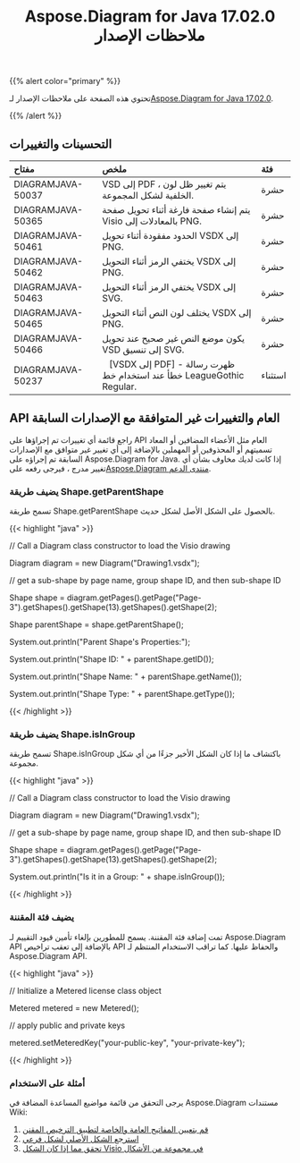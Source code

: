 ﻿---
title: Aspose.Diagram for Java 17.02.0 ملاحظات الإصدار
type: docs
weight: 110
url: /ar/java/aspose-diagram-for-java-17-02-0-release-notes/
---
{{% alert color="primary" %}} 

تحتوي هذه الصفحة على ملاحظات الإصدار لـ[Aspose.Diagram for Java 17.02.0](https://docs.aspose.com/diagram/java/aspose-diagram-for-java-17-02-release-notes/).

{{% /alert %}} 
## **التحسينات والتغييرات**

|**مفتاح**|**ملخص**|**فئة**|
|:- |:- |:- |
|DIAGRAMJAVA-50037|VSD إلى PDF ، يتم تغيير ظل لون الخلفية لشكل المجموعة.|حشرة|
|DIAGRAMJAVA-50365|يتم إنشاء صفحة فارغة أثناء تحويل صفحة Visio بالمعادلات إلى PNG.|حشرة|
|DIAGRAMJAVA-50461|الحدود مفقودة أثناء تحويل VSDX إلى PNG.|حشرة|
|DIAGRAMJAVA-50462|يختفي الرمز أثناء التحويل VSDX إلى PNG.|حشرة|
|DIAGRAMJAVA-50463|يختفي الرمز أثناء التحويل VSDX إلى SVG.|حشرة|
|DIAGRAMJAVA-50465|يختلف لون النص أثناء التحويل VSDX إلى PNG.|حشرة|
|DIAGRAMJAVA-50466|يكون موضع النص غير صحيح عند تحويل VSD إلى تنسيق SVG.|حشرة|
|DIAGRAMJAVA-50237|` ` [VSDX إلى PDF] - ظهرت رسالة خطأ عند استخدام خط LeagueGothic Regular.|استثناء|
## **API العام والتغييرات غير المتوافقة مع الإصدارات السابقة**
راجع قائمة أي تغييرات تم إجراؤها على API العام مثل الأعضاء المضافين أو المعاد تسميتهم أو المحذوفين أو المهملين بالإضافة إلى أي تغيير غير متوافق مع الإصدارات السابقة تم إجراؤه على Aspose.Diagram for Java. إذا كانت لديك مخاوف بشأن أي تغيير مدرج ، فيرجى رفعه على[Aspose.Diagram منتدى الدعم](https://forum.aspose.com/c/diagram/17).
### **يضيف طريقة Shape.getParentShape**
تسمح طريقة Shape.getParentShape بالحصول على الشكل الأصل لشكل حديث.

{{< highlight "java" >}}

 // Call a Diagram class constructor to load the Visio drawing

Diagram diagram = new Diagram("Drawing1.vsdx");

// get a sub-shape by page name, group shape ID, and then sub-shape ID

Shape shape = diagram.getPages().getPage("Page-3").getShapes().getShape(13).getShapes().getShape(2);

Shape parentShape = shape.getParentShape();

System.out.println("Parent Shape's Properties:");

System.out.println("Shape ID: " + parentShape.getID());

System.out.println("Shape Name: " + parentShape.getName());

System.out.println("Shape Type: " + parentShape.getType());

{{< /highlight >}}
### **يضيف طريقة Shape.isInGroup**
تسمح طريقة Shape.isInGroup باكتشاف ما إذا كان الشكل الأخير جزءًا من أي شكل مجموعة.

{{< highlight "java" >}}

 // Call a Diagram class constructor to load the Visio drawing

Diagram diagram = new Diagram("Drawing1.vsdx");

// get a sub-shape by page name, group shape ID, and then sub-shape ID

Shape shape = diagram.getPages().getPage("Page-3").getShapes().getShape(13).getShapes().getShape(2);

System.out.println("Is it in a Group: " + shape.isInGroup());

{{< /highlight >}}
### **يضيف فئة المقننة**
تمت إضافة فئة المقننة. يسمح للمطورين بإلغاء تأمين قيود التقييم لـ Aspose.Diagram API بالإضافة إلى تعقب تراخيص API والحفاظ عليها. كما تراقب الاستخدام المنتظم لـ Aspose.Diagram API.

{{< highlight "java" >}}

 // Initialize a Metered license class object

Metered metered = new Metered();

// apply public and private keys

metered.setMeteredKey("your-public-key", "your-private-key");

{{< /highlight >}}
### **أمثلة على الاستخدام**
يرجى التحقق من قائمة مواضيع المساعدة المضافة في Aspose.Diagram مستندات Wiki:

1. [قم بتعيين المفاتيح العامة والخاصة لتطبيق الترخيص المقنن](/diagram/ar/java/licensing/#licensing-setpublicandprivatekeystoapplymeteredlicense)
1. [استرجع الشكل الأصلي لشكل فرعي](/diagram/ar/java/add-retrieve-copy-and-read-visio-shape-data/#add-retrieve-copyandreadvisioshapedata-retrievetheparentshapeofasub-shape)
1. [تحقق مما إذا كان الشكل Visio في مجموعة من الأشكال](https://docs.aspose.com/diagram/java/group-convert-and-verify-shapes/)


